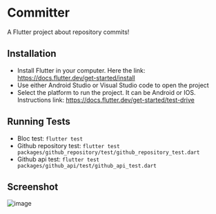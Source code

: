# Committer

A Flutter project about repository commits!

## Installation

- Install Flutter in your computer. Here the link: https://docs.flutter.dev/get-started/install
- Use either Android Studio or Visual Studio code to open the project
- Select the platform to run the project. It can be Android or IOS. Instructions link: https://docs.flutter.dev/get-started/test-drive

## Running Tests

- Bloc test: ``` flutter test ```
- Github repository test: ``` flutter test packages/github_repository/test/github_repository_test.dart ```
- Github api test: ``` flutter test packages/github_api/test/github_api_test.dart ```

## Screenshot

![image](https://github.com/hydev777/committer/assets/84458390/c4c09398-c7c1-4227-b043-6ca5616886d0)
